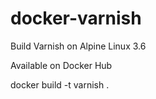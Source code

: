 # docker-varnish
Build Varnish on Alpine Linux 3.6

Available on Docker Hub

docker build -t varnish .
